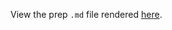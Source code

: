 View the prep `.md` file rendered [here](https://github.com/OHI-Science/bhi/blob/draft/baltic2015/prep/pressures/climate_change/salinity_climatechange/salinity_climatechange_prep.md).
